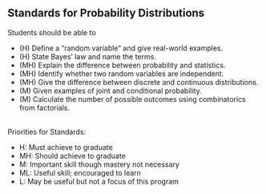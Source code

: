 ## Standards for Probability Distributions
Students should be able to
 * (H) Define a “random variable” and give real-world examples.
 * (H) State Bayes’ law and name the terms.
 * (MH) Explain the difference between probability and statistics.
 * (MH) Identify whether two random variables are independent.
 * (MH) Give the difference between discrete and continuous distributions.
 * (M) Given examples of joint and conditional probability.
 * (M) Calculate the number of possible outcomes using combinatorics from factorials.

<br/>Priorities for Standards:
 * H:  Must achieve to graduate
 * MH: Should achieve to graduate
 * M:  Important skill though mastery not necessary
 * ML: Useful skill; encouraged to learn
 * L:  May be useful but not a focus of this program